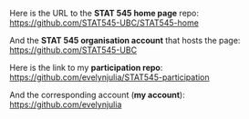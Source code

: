 Here is the URL to the **STAT 545 home page** repo: 
https://github.com/STAT545-UBC/STAT545-home

And the **STAT 545 organisation account** that hosts the page: 
https://github.com/STAT545-UBC


Here is the link to my **participation repo**:
https://github.com/evelynjulia/STAT545-participation

And the corresponding account (**my account**):
https://github.com/evelynjulia
